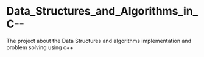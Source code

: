 Data_Structures_and_Algorithms_in_C--
=====================================

The project about the Data Structures and algorithms implementation and problem solving using c++
